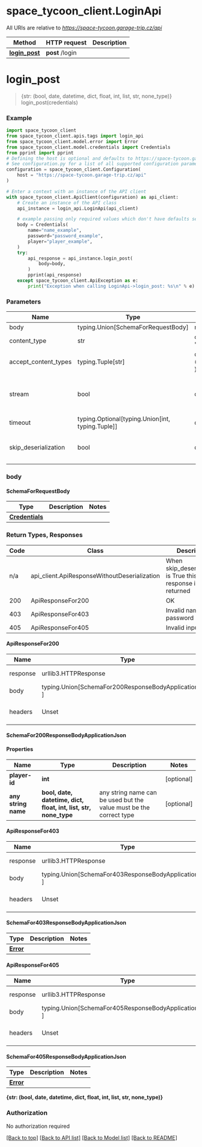 # space_tycoon_client.LoginApi

All URIs are relative to *https://space-tycoon.garage-trip.cz/api*

Method | HTTP request | Description
------------- | ------------- | -------------
[**login_post**](LoginApi.md#login_post) | **post** /login | 

# **login_post**
> {str: (bool, date, datetime, dict, float, int, list, str, none_type)} login_post(credentials)



### Example

```python
import space_tycoon_client
from space_tycoon_client.apis.tags import login_api
from space_tycoon_client.model.error import Error
from space_tycoon_client.model.credentials import Credentials
from pprint import pprint
# Defining the host is optional and defaults to https://space-tycoon.garage-trip.cz/api
# See configuration.py for a list of all supported configuration parameters.
configuration = space_tycoon_client.Configuration(
    host = "https://space-tycoon.garage-trip.cz/api"
)

# Enter a context with an instance of the API client
with space_tycoon_client.ApiClient(configuration) as api_client:
    # Create an instance of the API class
    api_instance = login_api.LoginApi(api_client)

    # example passing only required values which don't have defaults set
    body = Credentials(
        name="name_example",
        password="password_example",
        player="player_example",
    )
    try:
        api_response = api_instance.login_post(
            body=body,
        )
        pprint(api_response)
    except space_tycoon_client.ApiException as e:
        print("Exception when calling LoginApi->login_post: %s\n" % e)
```
### Parameters

Name | Type | Description  | Notes
------------- | ------------- | ------------- | -------------
body | typing.Union[SchemaForRequestBody] | required |
content_type | str | optional, default is '*/*' | Selects the schema and serialization of the request body
accept_content_types | typing.Tuple[str] | default is ('application/json', ) | Tells the server the content type(s) that are accepted by the client
stream | bool | default is False | if True then the response.content will be streamed and loaded from a file like object. When downloading a file, set this to True to force the code to deserialize the content to a FileSchema file
timeout | typing.Optional[typing.Union[int, typing.Tuple]] | default is None | the timeout used by the rest client
skip_deserialization | bool | default is False | when True, headers and body will be unset and an instance of api_client.ApiResponseWithoutDeserialization will be returned

### body

#### SchemaForRequestBody
Type | Description  | Notes
------------- | ------------- | -------------
[**Credentials**](Credentials.md) |  | 


### Return Types, Responses

Code | Class | Description
------------- | ------------- | -------------
n/a | api_client.ApiResponseWithoutDeserialization | When skip_deserialization is True this response is returned
200 | ApiResponseFor200 | OK
403 | ApiResponseFor403 | Invalid name or password
405 | ApiResponseFor405 | Invalid input

#### ApiResponseFor200
Name | Type | Description  | Notes
------------- | ------------- | ------------- | -------------
response | urllib3.HTTPResponse | Raw response |
body | typing.Union[SchemaFor200ResponseBodyApplicationJson, ] |  |
headers | Unset | headers were not defined |

#### SchemaFor200ResponseBodyApplicationJson

#### Properties
Name | Type | Description | Notes
------------ | ------------- | ------------- | -------------
**player-id** | **int** |  | [optional] 
**any string name** | **bool, date, datetime, dict, float, int, list, str, none_type** | any string name can be used but the value must be the correct type | [optional]

#### ApiResponseFor403
Name | Type | Description  | Notes
------------- | ------------- | ------------- | -------------
response | urllib3.HTTPResponse | Raw response |
body | typing.Union[SchemaFor403ResponseBodyApplicationJson, ] |  |
headers | Unset | headers were not defined |

#### SchemaFor403ResponseBodyApplicationJson
Type | Description  | Notes
------------- | ------------- | -------------
[**Error**](Error.md) |  | 


#### ApiResponseFor405
Name | Type | Description  | Notes
------------- | ------------- | ------------- | -------------
response | urllib3.HTTPResponse | Raw response |
body | typing.Union[SchemaFor405ResponseBodyApplicationJson, ] |  |
headers | Unset | headers were not defined |

#### SchemaFor405ResponseBodyApplicationJson
Type | Description  | Notes
------------- | ------------- | -------------
[**Error**](Error.md) |  | 



**{str: (bool, date, datetime, dict, float, int, list, str, none_type)}**

### Authorization

No authorization required

[[Back to top]](#) [[Back to API list]](../README.md#documentation-for-api-endpoints) [[Back to Model list]](../README.md#documentation-for-models) [[Back to README]](../README.md)


